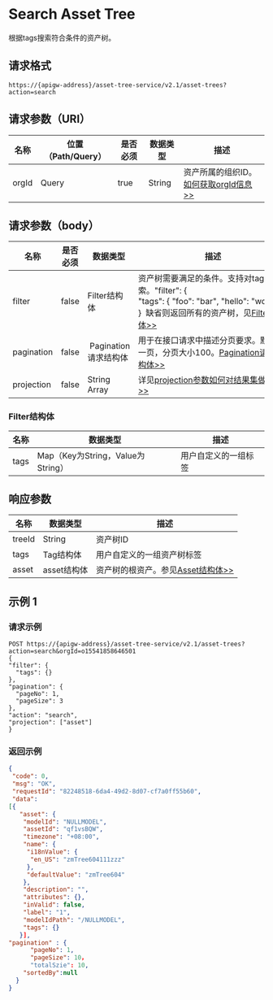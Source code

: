 # Search Asset Tree

根据tags搜索符合条件的资产树。

## 请求格式

```
https://{apigw-address}/asset-tree-service/v2.1/asset-trees?action=search
```

## 请求参数（URI）

| 名称          | 位置（Path/Query） | 是否必须 | 数据类型 | 描述      |
|---------------|------------------|----------|-----------|--------------|
| orgId         | Query            | true     | String    | 资产所属的组织ID。[如何获取orgId信息>>](/docs/api/zh_CN/latest/api_faqs#id-orgid-orgid)                |

## 请求参数（body）

| 名称          | 是否必须 | 数据类型 | 描述      |
|-----------------|---------------|-------------------|-----|
| filter| false         | Filter结构体          | 资产树需要满足的条件。支持对tags的搜索。"filter": {  "tags": { "foo": "bar", "hello": "world" }  }  缺省则返回所有的资产树，见[Filter结构体>>](/docs/api/zh_CN/latest/asset_tree/search_asset_tree.html#filter-filterstruc)   |
| pagination| false         |  Pagination请求结构体 | 用于在接口请求中描述分页要求。默认第一页，分页大小100。[Pagination请求结构体>>](/docs/api/zh_CN/latest/overview.html?highlight=pagination#pagination)                               |
| projection| false         | String Array          | 详见[projection参数如何对结果集做裁剪>>](/docs/api/zh_CN/latest/api_faqs.html#projection)|


### Filter结构体<filterstruc>

| 名称        | 数据类型 | 描述      |
|-----------|------------------------------------|-----------------------|
| tags| Map（Key为String，Value为String）  | 用户自定义的一组标签  |


## 响应参数

| 名称| 数据类型 | 描述         |
|-------------|-----------------------------------|-----------------------------|
| treeId| String                            | 资产树ID                    |
| tags| Tag结构体 | 用户自定义的一组资产树标签  |
| asset| asset结构体                     | 资产树的根资产。参见[Asset结构体>>](/docs/api/zh_CN/latest/asset_tree/get_asset_tree.html#asset-assetstruc)              |



## 示例 1

### 请求示例

```
POST https://{apigw-address}/asset-tree-service/v2.1/asset-trees?action=search&orgId=o15541858646501
{
"filter": {
  "tags": {}
},
"pagination": {
  "pageNo": 1,
  "pageSize": 3
},
"action": "search",
"projection": ["asset"]
}
```

### 返回示例

```json
{
 "code": 0,
 "msg": "OK",
 "requestId": "82248518-6da4-49d2-8d07-cf7a0ff55b60",
 "data": 
[{
   "asset": {
    "modelId": "NULLMODEL",
    "assetId": "qf1vsBQW",
    "timezone": "+08:00",
    "name": {
     "i18nValue": {
      "en_US": "zmTree604111zzz"
     },
     "defaultValue": "zmTree604"
    },
    "description": "",
    "attributes": {},
    "inValid": false,
    "label": "1",
    "modelIdPath": "/NULLMODEL",
    "tags": {} 
   }],
"pagination" : {
      "pageNo": 1,
      "pageSize": 10，
      "totalSzie": 10,
    "sortedBy":null
  }
}
```

